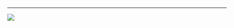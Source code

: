 [//]: # ()
[//]: # (# Hi there 👋)
[//]: # ()
[//]: # (- 🔭 I’m currently working on ...)
[//]: # (- 🌱 I’m currently learning ...)
[//]: # (- 👯 I’m looking to collaborate on ...)
[//]: # (- 🤔 I’m looking for help with ...)
[//]: # (- 💬 Ask me about ...)
[//]: # (- 😄 Pronouns: ...)
[//]: # (- ⚡ Fun fact: ...)
[//]: # ()
[//]: # ()
[//]: # (## GitHub Stats)
[//]: # ()
[//]: # (![]&#40;https://github-readme-stats.vercel.app/api?username=colin-gourlay&show_icons=true&theme=synthwave&hide_border=true&#41;)
[//]: # (![]&#40;https://github-readme-streak-stats.herokuapp.com/?user=colin-gourlay&theme=merko&hide_border=true&show_icons=true&#41;)

---

[![](https://github.com/colin-gourlay/social-icons/blob/master/SVG/Color/LinkedIN.svg)](https://www.linkedin.com/in/colingourlay/)






